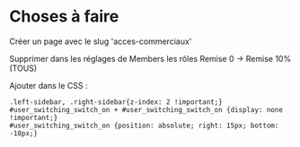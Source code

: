 # Choses à faire        

Créer un page avec le slug 'acces-commerciaux'

Supprimer dans les réglages de Members les rôles Remise 0 -> Remise 10% (TOUS)

Ajouter dans le CSS : 
    
    .left-sidebar, .right-sidebar{z-index: 2 !important;}
    #user_switching_switch_on + #user_switching_switch_on {display: none !important;}   
    #user_switching_switch_on {position: absolute; right: 15px; bottom: -10px;}